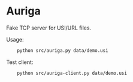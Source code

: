 # Auriga
Fake TCP server for USI/URL files.

Usage:

```sh
    python src/auriga.py data/demo.usi
```

Test client:

```sh
    python src/auriga-client.py data/demo.usi
```